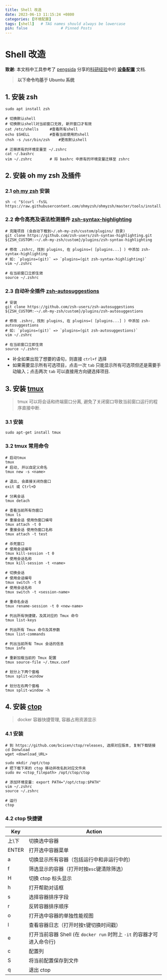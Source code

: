 ```yaml
---
title: Shell 改造
date: 2023-06-13 11:15:24 +0800
categories: [环境配置]
tags: [shell]   # TAG names should always be lowercase
pin: false               # Pinned Posts
---
```


# Shell 改造

**致谢:** 本文档中工具参考了 [pengsida](https://github.com/pengsida) 分享的[科研经验](https://github.com/pengsida/learning_research/tree/master)中的 **[设备配置](https://pengsida.notion.site/59569d7b66954578b21bf1dc6ea35776)** 文档.

>  **以下命令均基于 Ubuntu 系统**

## 1. 安装 zsh

```shell
sudo apt install zsh

# 切换默认shell
# 切换默认shell对当前窗口无效, 新开窗口才有效
cat /etc/shells  	#查看所有shell
echo $SHELL      	#查看当前使用的shell
chsh -s /usr/bin/zsh	#更改默认shell

# 迁移原有的环境变量至 ~/.zshrc
cat ~/.bashrc
vim ~/.zshrc		# 将 bashrc 中原有的环境变量迁移至 zshrc
```

## 2. 安装 oh my zsh 及插件

### 2.1 [oh my zsh](https://github.com/ohmyzsh/ohmyzsh) 安装

```shell
sh -c "$(curl -fsSL https://raw.githubusercontent.com/ohmyzsh/ohmyzsh/master/tools/install.sh)"
```

### 2.2 命令高亮及语法检测插件 [zsh-syntax-highlighting](https://github.com/zsh-users/zsh-syntax-highlighting)

```shell
# 克隆项目 (会自动下载到~/.oh-my-zsh/custom/plugins/ 目录)
git clone https://github.com/zsh-users/zsh-syntax-highlighting.git ${ZSH_CUSTOM:-~/.oh-my-zsh/custom}/plugins/zsh-syntax-highlighting

# 修改 .zshrc, 找到 plugins, 在 plugins=( [plugins...] ) 中添加 zsh-syntax-highlighting
# 如: `plugins=(git)` => `plugins=(git zsh-syntax-highlighting)`
vim ~/.zshrc

# 在当前窗口立即生效
source ~/.zshrc 
```

### 2.3 自动补全插件 [zsh-autosuggestions](https://github.com/zsh-users/zsh-autosuggestions)

```shell
# 安装
git clone https://github.com/zsh-users/zsh-autosuggestions ${ZSH_CUSTOM:-~/.oh-my-zsh/custom}/plugins/zsh-autosuggestions

# 修改 .zshrc, 找到 plugins, 在 plugins=( [plugins...] ) 中添加 zsh-autosuggestions
# 如: `plugins=(git)` => `plugins=(git zsh-autosuggestions)`
vim ~/.zshrc

# 在当前窗口立即生效
source ~/.zshrc 
```

* 补全如果出现了想要的语句，则直接 `ctrl+f` 选择
* 如果需要显示所有可选项目，点击一次 `tab` 只能显示所有可选项但还是需要手动输入；点击两次 `tab` 可以直接用方向键选择项目.

## 3. 安装 [tmux](https://github.com/tmux/tmux)

> tmux 可以将会话和终端窗口分离, 避免了关闭窗口导致当前窗口运行的程序直接中断.

### 3.1 安装

```shell
sudo apt-get install tmux
```

### 3.2 tmux 常用命令

```shell
# 启动tmux
tmux
# 启动, 并以自定义命名
tmux new -s <name>

# 退出, 会直接关闭伪窗口
exit 或 Ctrl+D

# 分离会话
tmux detach

# 查看当前所有伪窗口
tmux ls
# 重接会话 使用伪窗口编号
tmux attach -t 0
# 重接会话 使用伪窗口名称
tmux attach -t test

# 杀死窗口
# 使用会话编号
tmux kill-session -t 0
# 使用会话名称
tmux kill-session -t <name>

# 切换会话
# 使用会话编号
tmux switch -t 0
# 使用会话名称
tmux switch -t <session-name>

# 重命名会话
tmux rename-session -t 0 <new-name>

# 列出所有快捷键，及其对应的 Tmux 命令
tmux list-keys

# 列出所有 Tmux 命令及其参数
tmux list-commands

# 列出当前所有 Tmux 会话的信息
tmux info

# 重新加载当前的 Tmux 配置
tmux source-file ~/.tmux.conf

# 划分上下两个窗格
tmux split-window

# 划分左右两个窗格
tmux split-window -h
```

## 4. 安装 [ctop](https://github.com/bcicen/ctop)

> docker 容器快捷管理, 容器占用资源显示

### 4.1 安装

```shell
# 到 https://github.com/bcicen/ctop/releases, 选择对应版本, 复制下载链接
cd Donwload
wget <download_URL>

sudo mkdir /opt/ctop
# 把下载下来的 ctop 移动并改名到对应文件夹
sudo mv <ctop_filepath> /opt/ctop/ctop

# 添加环境变量: export PATH="/opt/ctop:$PATH"
vim ~/.zshrc
source ~/.zshrc

# 运行
ctop
```

### 4.2 ctop 快捷键

| Key     | Action                                                       |
| ------- | ------------------------------------------------------------ |
| 上\下   | 切换选中容器                                                 |
| ENTER | 打开选中容器菜单                                             |
| a       | 切换显示所有容器（包括运行中和非运行中的）                   |
| f       | 筛选显示的容器（打开时按`esc`键清除筛选）                    |
| H       | 切换 ctop 标头显示                                           |
| h       | 打开帮助对话框                                               |
| s       | 选择容器排序字段                                             |
| r       | 反转容器排序顺序                                             |
| o       | 打开选中容器的单独性能视图                                   |
| l       | 查看容器日志（打开时按`t`键切换时间戳）                      |
| e       | 打开当前容器 Shell (在 `docker run` 时附上 `-it` 的容器才可进入命令行) |
| c       | 配置列                                                       |
| S       | 将当前配置保存到文件                                         |
| q       | 退出 ctop                                                    |
